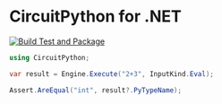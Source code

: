 # CircuitPython for .NET

[![Build Test and Package](https://github.com/praeclarum/circuitpython-net/actions/workflows/build.yml/badge.svg)](https://github.com/praeclarum/circuitpython-net/actions/workflows/build.yml)

```csharp
using CircuitPython;

var result = Engine.Execute("2+3", InputKind.Eval);

Assert.AreEqual("int", result?.PyTypeName);
```